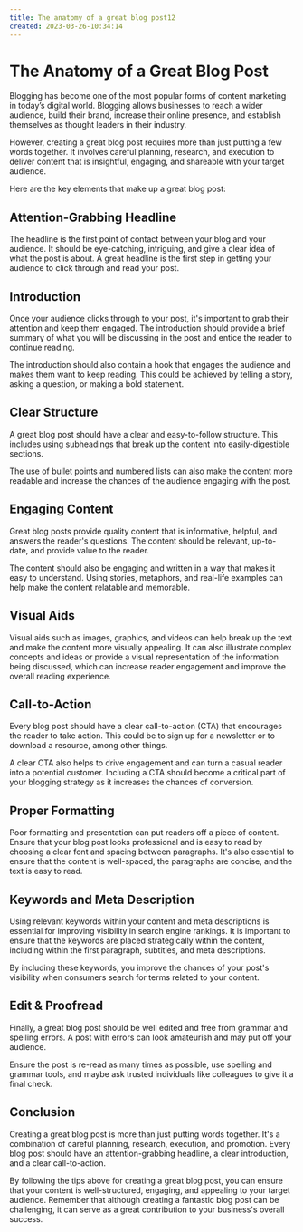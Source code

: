 ```yaml
---
title: The anatomy of a great blog post12
created: 2023-03-26-10:34:14
---
```


# The Anatomy of a Great Blog Post

Blogging has become one of the most popular forms of content marketing in today’s digital world. Blogging allows businesses to reach a wider audience, build their brand, increase their online presence, and establish themselves as thought leaders in their industry.

However, creating a great blog post requires more than just putting a few words together. It involves careful planning, research, and execution to deliver content that is insightful, engaging, and shareable with your target audience.

Here are the key elements that make up a great blog post:

## Attention-Grabbing Headline

The headline is the first point of contact between your blog and your audience. It should be eye-catching, intriguing, and give a clear idea of what the post is about. A great headline is the first step in getting your audience to click through and read your post.

## Introduction

Once your audience clicks through to your post, it's important to grab their attention and keep them engaged. The introduction should provide a brief summary of what you will be discussing in the post and entice the reader to continue reading.

The introduction should also contain a hook that engages the audience and makes them want to keep reading. This could be achieved by telling a story, asking a question, or making a bold statement.

## Clear Structure

A great blog post should have a clear and easy-to-follow structure. This includes using subheadings that break up the content into easily-digestible sections.

The use of bullet points and numbered lists can also make the content more readable and increase the chances of the audience engaging with the post.

## Engaging Content

Great blog posts provide quality content that is informative, helpful, and answers the reader's questions. The content should be relevant,  up-to-date, and provide value to the reader.

The content should also be engaging and written in a way that makes it easy to understand. Using stories, metaphors, and real-life examples can help make the content relatable and memorable.

## Visual Aids 

Visual aids such as images, graphics, and videos can help break up the text and make the content more visually appealing. It can also illustrate complex concepts and ideas or provide a visual representation of the information being discussed, which can increase reader engagement and improve the overall reading experience.

## Call-to-Action 

Every blog post should have a clear call-to-action (CTA) that encourages the reader to take action. This could be to sign up for a newsletter or to download a resource, among other things. 

A clear CTA also helps to drive engagement and can turn a casual reader into a potential customer. Including a CTA should become a critical part of your blogging strategy as it increases the chances of conversion.

## Proper Formatting 

Poor formatting and presentation can put readers off a piece of content. Ensure that your blog post looks professional and is easy to read by choosing a clear font and spacing between paragraphs. It's also essential to ensure that the content is well-spaced, the paragraphs are concise, and the text is easy to read.

## Keywords and Meta Description

Using relevant keywords within your content and meta descriptions is essential for improving visibility in search engine rankings. It is important to ensure that the keywords are placed strategically within the content, including within the first paragraph, subtitles, and meta descriptions. 

By including these keywords, you improve the chances of your post's visibility when consumers search for terms related to your content.

## Edit & Proofread 

Finally, a great blog post should be well edited and free from grammar and spelling errors. A post with errors can look amateurish and may put off your audience. 

Ensure the post is re-read as many times as possible, use spelling and grammar tools, and maybe ask trusted individuals like colleagues to give it a final check.

## Conclusion

Creating a great blog post is more than just putting words together. It's a combination of careful planning, research, execution, and promotion. Every blog post should have an attention-grabbing headline, a clear introduction, and a clear call-to-action.

By following the tips above for creating a great blog post, you can ensure that your content is well-structured, engaging, and appealing to your target audience. Remember that although creating a fantastic blog post can be challenging, it can serve as a great contribution to your business's overall success.
